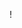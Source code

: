 
!<DOCTYPE html>
<html lang="en">
<head>
    <meta charset="UTF-8">
    <meta name="viewport" content="width=device-width, initial-scale=1.0">
    <title>AyurvedaGlow - Premium Ayurvedic Hair Oil</title>
    <style>
        @import url('https://fonts.googleapis.com/css2?family=Roboto:wght@400;700&display=swap');
        
        body {
            font-family: 'Roboto', sans-serif;
            background-color: #fff5e1;
            color: #333;
            margin: 0;
            padding: 0;
        }
        header {
            background: #8fbc8f;
            padding: 20px;
            font-size: 35px;
            color: #fff;
            font-weight: bold;
            display: flex;
            align-items: center;
            justify-content: center;
        }
        .logo-text {
            display: flex;
            align-items: center;
            gap: 15px;
        }
        .logo-text img {
            height: 60px;
        }
        nav {
            display: flex;
            justify-content: center;
            background: #6fa76f;
            padding: 15px;
        }
        nav a {
            color: white;
            text-decoration: none;
            margin: 0 15px;
            font-size: 18px;
            font-weight: bold;
        }
        .container {
            padding: 40px 20px;
            text-align: center;
        }
        .product-grid {
            display: grid;
            grid-template-columns: repeat(auto-fit, minmax(250px, 1fr));
            gap: 20px;
            padding: 20px;
        }
        .product-card {
            background: white;
            padding: 20px;
            border-radius: 10px;
            box-shadow: 2px 2px 10px rgba(0, 0, 0, 0.1);
            text-align: left;
            transition: transform 0.3s ease-in-out;
        }
        .product-card:hover {
            transform: translateY(-5px);
        }
        .product-card img {
            width: 100%;
            border-radius: 10px;
            height: 250px;
            object-fit: cover;
        }
        .product-card h3, .product-card p {
            margin-left: 10px;
        }
        .buy-btn {
            display: block;
            width: max-content;
            padding: 10px 20px;
            background: #6fa76f;
            color: white;
            text-decoration: none;
            border-radius: 5px;
            margin: 10px auto;
            font-weight: bold;
        }
        .about, .contact {
            text-align: center;
            padding: 40px;
            background: #8fbc8f;
            color: white;
        }
        .about h2, .contact h2 {
            font-size: 28px;
            margin-bottom: 15px;
        }
    </style>
</head>
<body>
    <header>
        <div class="logo-text">
            <img src="https://i.postimg.cc/5tVhLJMJ/IMG-20250404-WA0013.jpg" alt="AyurvedaGlow Logo">
            <span>AyurvedaGlow</span>
        </div>
    </header>
    <nav>
        <a href="#about">About</a>
        <a href="#collection">Collection</a>
        <a href="#contact">Contact</a>
    </nav>
    <div class="about" id="about">
        <h2>About Us</h2>
        <p>Experience the magic of nature with AyurvedaGlow – your premium Ayurvedic hair oil for healthy, shiny, and strong hair.</p>
    </div>
    <div class="container" id="collection">
        <h2>Our Ayurvedic Hair Oil Collection</h2>
        <div class="product-grid">
            <div class="product-card">
                <img src="https://i.postimg.cc/Cxy2b7sV/IMG-20250404-WA0010.jpg" alt="AyurvedaGlow Nourishing Oil">
                <h3>AyurvedaGlow Amla Nourishing Oil</h3>
                <p>A blend of herbs for deep nourishment and healthy growth.</p>
                <p>Price: ₹799</p>
                <a href="#" class="buy-btn">Buy Now</a>
            </div>
            <div class="product-card">
                <img src="https://i.postimg.cc/jdypgB5j/IMG-20250404-WA0012.jpg" alt="AyurvedaGlow Anti-Dandruff Oil">
                <h3>AyurvedaGlow Anti-Dandruff Oil</h3>
                <p>Say goodbye to dandruff with this herbal formula.</p>
                <p>Price: ₹899</p>
                <a href="#" class="buy-btn">Buy Now</a>
            </div>
            <div class="product-card">
                <img src="https://i.postimg.cc/FKwGQsCX/IMG-20250404-WA0011.jpg" alt="AyurvedaGlow Revitalizing Oil">
                <h3>AyurvedaGlow Revitalizing Oil</h3>
                <p>Revitalize your scalp and hair with this rejuvenating blend.</p>
                <p>Price: ₹999</p>
                <a href="#" class="buy-btn">Buy Now</a>
            </div>
        </div>
    </div>
    <div class="contact" id="contact">
        <h2>Contact Us</h2>
        <p>Email: ayurvedaglow@gmail.com</p>
        <p>Phone: 8798023091</p>
    </div>
</body>
</html>
<!DOCTYPE html>
<html lang="en">
<head>
    <meta charset="UTF-8">
    <meta name="viewport" content="width=device-width, initial-scale=1.0">
    <title>AyurvedaGlow - Premium Ayurvedic Hair Oil</title>
    <style>
        @import url('https://fonts.googleapis.com/css2?family=Roboto:wght@400;700&display=swap');
        
        body {
            font-family: 'Roboto', sans-serif;
            background-color: #fff5e1;
            color: #333;
            margin: 0;
            padding: 0;
        }
        header {
            background: #8fbc8f;
            padding: 20px;
            font-size: 35px;
            color: #fff;
            font-weight: bold;
            display: flex;
            align-items: center;
            justify-content: center;
        }
        .logo-text {
            display: flex;
            align-items: center;
            gap: 15px;
        }
        .logo-text img {
            height: 60px;
        }
        nav {
            display: flex;
            justify-content: center;
            background: #6fa76f;
            padding: 15px;
        }
        nav a {
            color: white;
            text-decoration: none;
            margin: 0 15px;
            font-size: 18px;
            font-weight: bold;
        }
        .container {
            padding: 40px 20px;

